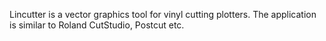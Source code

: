 Lincutter is a vector graphics tool for vinyl cutting plotters. The application is similar to Roland CutStudio, Postcut etc.